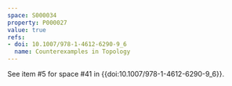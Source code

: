 ```yaml
---
space: S000034
property: P000027
value: true
refs:
- doi: 10.1007/978-1-4612-6290-9_6
  name: Counterexamples in Topology
---
```


See item #5 for space #41 in {{doi:10.1007/978-1-4612-6290-9_6}}.
